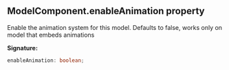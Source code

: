 
## ModelComponent.enableAnimation property

Enable the animation system for this model. Defaults to false, works only on model that embeds animations

**Signature:**

```typescript
enableAnimation: boolean;
```
